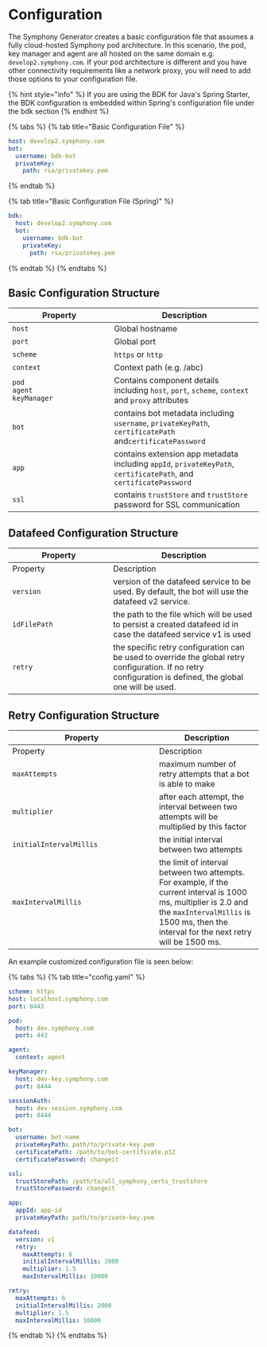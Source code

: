# Configuration

The Symphony Generator creates a basic configuration file that assumes a fully cloud-hosted Symphony pod architecture. In this scenario, the pod, key manager and agent are all hosted on the same domain e.g. `develop2.symphony.com`. If your pod architecture is different and you have other connectivity requirements like a network proxy, you will need to add those options to your configuration file.

{% hint style="info" %}
If you are using the BDK for Java's Spring Starter, the BDK configuration is embedded within Spring's configuration file under the bdk section
{% endhint %}

{% tabs %}
{% tab title="Basic Configuration File" %}
```yaml
host: develop2.symphony.com
bot:
  username: bdk-bot
  privateKey:
    path: rsa/privatekey.pem
```
{% endtab %}

{% tab title="Basic Configuration File (Spring)" %}
```yaml
bdk:
  host: develop2.symphony.com
  bot:
    username: bdk-bot
    privateKey:
      path: rsa/privatekey.pem
```
{% endtab %}
{% endtabs %}

## Basic Configuration Structure

<table><thead><tr><th width="189">Property</th><th>Description</th></tr></thead><tbody><tr><td><code>host</code></td><td>Global hostname</td></tr><tr><td><code>port</code></td><td>Global port</td></tr><tr><td><code>scheme</code></td><td><code>https</code> or <code>http</code></td></tr><tr><td><code>context</code></td><td>Context path (e.g. /abc)</td></tr><tr><td><code>pod</code><br><code>agent</code><br><code>keyManager</code></td><td>Contains component details including <code>host</code>, <code>port</code>, <code>scheme</code>, <code>context</code> and <code>proxy</code> attributes</td></tr><tr><td><code>bot</code></td><td>contains bot metadata including <code>username</code>, <code>privateKeyPath</code>, <code>certificatePath</code> and<code>certificatePassword</code></td></tr><tr><td><code>app</code></td><td>contains extension app metadata including <code>appId</code>, <code>privateKeyPath</code>, <code>certificatePath</code>, and <code>certificatePassword</code></td></tr><tr><td><code>ssl</code></td><td>contains <code>trustStore</code> and <code>trustStore</code> password for SSL communication</td></tr></tbody></table>

## Datafeed Configuration Structure

<table data-header-hidden><thead><tr><th width="187">Property</th><th>Description</th></tr></thead><tbody><tr><td>Property</td><td>Description</td></tr><tr><td><code>version</code></td><td>version of the datafeed service to be used.  By default, the bot will use the datafeed v2 service.</td></tr><tr><td><code>idFilePath</code></td><td>the path to the file which will be used to persist a created datafeed id in case the datafeed service v1 is used</td></tr><tr><td><code>retry</code></td><td>the specific retry configuration can be used to override the global retry configuration.  If no retry configuration is defined, the global one will be used.</td></tr></tbody></table>

## Retry Configuration Structure

<table data-header-hidden><thead><tr><th width="279.38266068759344">Property</th><th>Description</th></tr></thead><tbody><tr><td>Property</td><td>Description</td></tr><tr><td><code>maxAttempts</code></td><td>maximum number of retry attempts that a bot is able to make</td></tr><tr><td><code>multiplier</code></td><td>after each attempt, the interval between two attempts will be multiplied by this factor</td></tr><tr><td><code>initialIntervalMillis</code></td><td>the initial interval between two attempts</td></tr><tr><td><code>maxIntervalMillis</code></td><td>the limit of interval between two attempts.  For example, if the current interval is 1000 ms, multiplier is 2.0 and the <code>maxIntervalMillis</code> is 1500 ms, then the interval for the next retry will be 1500 ms.</td></tr></tbody></table>

An example customized configuration file is seen below:

{% tabs %}
{% tab title="config.yaml" %}
```yaml
scheme: https
host: localhost.symphony.com
port: 8443

pod:
  host: dev.symphony.com
  port: 443

agent:
  context: agent

keyManager:
  host: dev-key.symphony.com
  port: 8444

sessionAuth:
  host: dev-session.symphony.com
  port: 8444

bot:
  username: bot-name
  privateKeyPath: path/to/private-key.pem
  certificatePath: /path/to/bot-certificate.p12
  certificatePassword: changeit

ssl:
  trustStorePath: /path/to/all_symphony_certs_truststore
  trustStorePassword: changeit

app:
  appId: app-id
  privateKeyPath: path/to/private-key.pem

datafeed:
  version: v1
  retry:
    maxAttempts: 6
    initialIntervalMillis: 2000
    multiplier: 1.5
    maxIntervalMillis: 10000

retry:
  maxAttempts: 6
  initialIntervalMillis: 2000
  multiplier: 1.5
  maxIntervalMillis: 10000
```
{% endtab %}
{% endtabs %}
